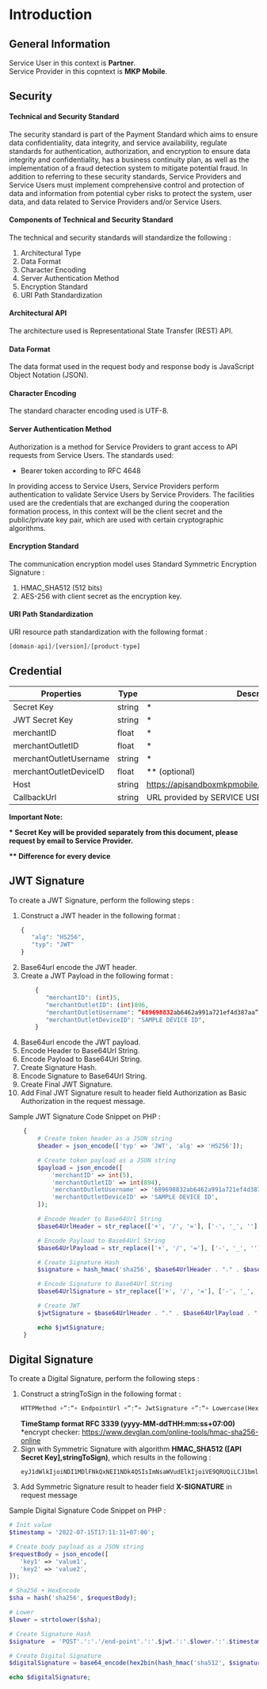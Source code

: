 ﻿# Introduction
## General Information
Service User in this context is **Partner**.
<br>
Service Provider in this copntext is **MKP Mobile**.

## Security
#### Technical and Security Standard
The security standard is part of the Payment Standard which aims to ensure data confidentiality, data integrity, and service availability, regulate standards for authentication, authorization, and encryption to ensure data integrity and confidentiality, has a business continuity plan, as well as the implementation of a fraud detection system to mitigate potential fraud. In addition to referring to these security standards, Service Providers and Service Users must implement comprehensive control and protection of data and information from potential cyber risks to protect the system, user data, and data related to Service Providers and/or Service Users.

#### Components of Technical and Security Standard
The technical and security standards will standardize the following :
1. Architectural Type
2. Data Format
3. Character Encoding
4. Server Authentication Method
5. Encryption Standard
6. URI Path Standardization

#### Architectural API
The architecture used is Representational State Transfer (REST) API.

#### Data Format
The data format used in the request body and response body is JavaScript Object Notation (JSON).

#### Character Encoding
The standard character encoding used is UTF-8.

#### Server Authentication Method
Authorization is a method for Service Providers to grant access to API requests from Service Users. The standards used:
- Bearer token according to RFC 4648

In providing access to Service Users, Service Providers perform authentication to validate Service Users by Service Providers. The facilities used are the credentials that are exchanged during the cooperation formation process, in this context will be the client secret and the public/private key pair, which are used with certain cryptographic algorithms.

#### Encryption Standard
The communication encryption model uses Standard Symmetric Encryption Signature :
1. HMAC_SHA512 (512 bits)
2. AES-256 with client secret as the encryption key.

#### URI Path Standardization
URI resource path standardization with the following format :
```php
[domain-api]/[version]/[product-type]
```

## Credential
| Properties  | Type  | Description  |
|---|---|---|
| Secret Key  | string | *  |
| JWT Secret Key  | string | *  |
| merchantID  | float | *  |
| merchantOutletID  | float | *  |
| merchantOutletUsername  | string | *  |
| merchantOutletDeviceID  | float | ** (optional)  |
| Host  | string | https://apisandboxmkpmobile.mkpmobile.com/api/mybillsv2  |
| CallbackUrl  | string | URL provided by SERVICE USER  |

**Important Note:**
<br>

__* Secret Key will be provided separately from this document, please request by email to Service Provider.__
<br>

__** Difference for every device__

## JWT Signature
To create a JWT Signature, perform the following steps :
1. Construct a JWT header in the following format :
    ```php
    {
       "alg": "HS256",
       "typ": "JWT"
    }
    ```
2. Base64url encode the JWT header.
3. Create a JWT Payload in the following format :
    ```php
        {
           "merchantID": (int)5,
           "merchantOutletID": (int)896,
           "merchantOutletUsername": “689698832ab6462a991a721ef4d387aa”,
           "merchantOutletDeviceID": "SAMPLE DEVICE ID",
        }
    ```
4. Base64url encode the JWT payload.
5. Encode Header to Base64Url String.
6. Encode Payload to Base64Url String.
7. Create Signature Hash.
8. Encode Signature to Base64Url String.
9. Create Final JWT Signature.
10. Add Final JWT Signature result to header field Authorization as Basic Authorization in the request message.

Sample JWT Signature Code Snippet on PHP :
```php
    {
        # Create token header as a JSON string
        $header = json_encode(['typ' => 'JWT', 'alg' => 'HS256']);

        # Create token payload as a JSON string
        $payload = json_encode([
            'merchantID' => int(5),
            'merchantOutletID' => int(894),
            'merchantOutletUsername' => '689698832ab6462a991a721ef4d387aa',
            'merchantOutletDeviceID' => 'SAMPLE DEVICE ID',
        ]);

        # Encode Header to Base64Url String
        $base64UrlHeader = str_replace(['+', '/', '='], ['-', '_', ''], base64_encode($header));

        # Encode Payload to Base64Url String
        $base64UrlPayload = str_replace(['+', '/', '='], ['-', '_', ''], base64_encode($payload));

        # Create Signature Hash
        $signature = hash_hmac('sha256', $base64UrlHeader . "." . $base64UrlPayload, $jwtSecretKey, true);

        # Encode Signature to Base64Url String
        $base64UrlSignature = str_replace(['+', '/', '='], ['-', '_', ''], base64_encode($signature));

        # Create JWT
        $jwtSignature = $base64UrlHeader . "." . $base64UrlPayload . "." . $base64UrlSignature;

        echo $jwtSignature;
    }
```

## Digital Signature
To create a Digital Signature, perform the following steps :
1. Construct a stringToSign in the following format :
    ```php
    HTTPMethod +”:“+ EndpointUrl +”:”+ JwtSignature +”:“+ Lowercase(HexEncode(SHA256(minify(RequestBody))))+“:“+ TimeStamp
    ```
    **TimeStamp format RFC 3339 (yyyy-MM-ddTHH:mm:ss+07:00)** <br>
    *encrypt checker: https://www.devglan.com/online-tools/hmac-sha256-online
2. Sign with Symmetric Signature with algorithm **HMAC_SHA512 ([API Secret Key],stringToSign)**, which results in the following :
    ```console
    eyJ1dWlkIjoiNDI1MDlFNkQxNEI1NDk4QSIsImNsaWVudElkIjoiVE9QRUQiLCJ1bml2Q29kZSI6IjgwMDEiLCJiaWxsaW5nTnVtYmVyIjoiOTE0MTkwMTkzMTc1In0
    ```
3. Add Symmetric Signature result to header field **X-SIGNATURE** in request message

Sample Digital Signature Code Snippet on PHP :
```php
# Init value
$timestamp = '2022-07-15T17:11:11+07:00';

# Create body payload as a JSON string
$requestBody = json_encode([
   'key1' => 'value1',
   'key2' => 'value2',
]);

# Sha256 + HexEncode
$sha = hash('sha256', $requestBody);

# Lower
$lower = strtolower($sha);

# Create Signature Hash
$signature  = 'POST'.':'.'/end-point'.':'.$jwt.':'.$lower.':'.$timestamp;

# Create Digital Signature
$digitalSignature = base64_encode(hex2bin(hash_hmac('sha512', $signature, $secretKey)));

echo $digitalSignature;
```

